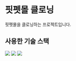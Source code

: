 # 핏펫몰 클로닝

핏펫몰을 클로닝하는 프로젝트입니다. 

## 사용한 기술 스택
<div>
  <img src="https://img.shields.io/badge/Next.js-000000?style=for-the-badge&logo=Next.js&logoColor=white"/>  
  <img src="https://img.shields.io/badge/TypeScript-3178C6?style=for-the-badge&logo=TypeScript&logoColor=white"/>
  <img src="https://img.shields.io/badge/Emotion-DB7093?style=for-the-badge&logo=Emotion&logoColor=white"/>


</div>
